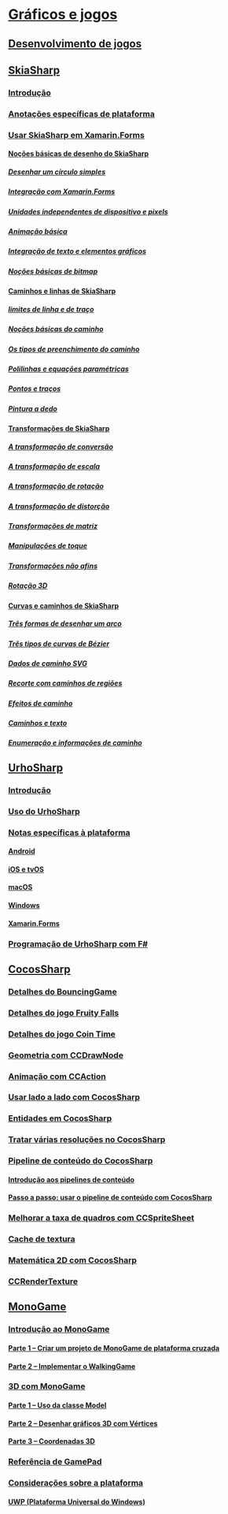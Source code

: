 # [Gráficos e jogos](index.yml)
## [Desenvolvimento de jogos](game-development/index.md)
## [SkiaSharp](skiasharp/index.md)
### [Introdução](skiasharp/introduction.md)
### [Anotações específicas de plataforma](skiasharp/platform.md)



### [Usar SkiaSharp em Xamarin.Forms](~/xamarin-forms/user-interface/graphics/skiasharp/index.md)
#### [Noções básicas de desenho do SkiaSharp](~/xamarin-forms/user-interface/graphics/skiasharp/basics/index.md)
##### [Desenhar um círculo simples](~/xamarin-forms/user-interface/graphics/skiasharp/basics/circle.md)
##### [Integração com Xamarin.Forms](~/xamarin-forms/user-interface/graphics/skiasharp/basics/integration.md)
##### [Unidades independentes de dispositivo e pixels](~/xamarin-forms/user-interface/graphics/skiasharp/basics/pixels.md)
##### [Animação básica](~/xamarin-forms/user-interface/graphics/skiasharp/basics/animation.md)
##### [Integração de texto e elementos gráficos](~/xamarin-forms/user-interface/graphics/skiasharp/basics/text.md)
##### [Noções básicas de bitmap](~/xamarin-forms/user-interface/graphics/skiasharp/basics/bitmaps.md)
#### [Caminhos e linhas de SkiaSharp](~/xamarin-forms/user-interface/graphics/skiasharp/paths/index.md)
##### [limites de linha e de traço](~/xamarin-forms/user-interface/graphics/skiasharp/paths/lines.md)
##### [Noções básicas do caminho](~/xamarin-forms/user-interface/graphics/skiasharp/paths/paths.md)
##### [Os tipos de preenchimento do caminho](~/xamarin-forms/user-interface/graphics/skiasharp/paths/fill-types.md)
##### [Polilinhas e equações paramétricas](~/xamarin-forms/user-interface/graphics/skiasharp/paths/polylines.md)
##### [Pontos e traços](~/xamarin-forms/user-interface/graphics/skiasharp/paths/dots.md)
##### [Pintura a dedo](~/xamarin-forms/user-interface/graphics/skiasharp/paths/finger-paint.md)
#### [Transformações de SkiaSharp](~/xamarin-forms/user-interface/graphics/skiasharp/transforms/index.md)
##### [A transformação de conversão](~/xamarin-forms/user-interface/graphics/skiasharp/transforms/translate.md)
##### [A transformação de escala](~/xamarin-forms/user-interface/graphics/skiasharp/transforms/scale.md)
##### [A transformação de rotação](~/xamarin-forms/user-interface/graphics/skiasharp/transforms/rotate.md)
##### [A transformação de distorção](~/xamarin-forms/user-interface/graphics/skiasharp/transforms/skew.md)
##### [Transformações de matriz](~/xamarin-forms/user-interface/graphics/skiasharp/transforms/matrix.md)
##### [Manipulações de toque](~/xamarin-forms/user-interface/graphics/skiasharp/transforms/touch.md)
##### [Transformações não afins](~/xamarin-forms/user-interface/graphics/skiasharp/transforms/non-affine.md)
##### [Rotação 3D](~/xamarin-forms/user-interface/graphics/skiasharp/transforms/3d-rotation.md)
#### [Curvas e caminhos de SkiaSharp](~/xamarin-forms/user-interface/graphics/skiasharp/curves/index.md)
##### [Três formas de desenhar um arco](~/xamarin-forms/user-interface/graphics/skiasharp/curves/arcs.md)
##### [Três tipos de curvas de Bézier](~/xamarin-forms/user-interface/graphics/skiasharp/curves/beziers.md)
##### [Dados de caminho SVG](~/xamarin-forms/user-interface/graphics/skiasharp/curves/path-data.md)
##### [Recorte com caminhos de regiões](~/xamarin-forms/user-interface/graphics/skiasharp/curves/clipping.md)
##### [Efeitos de caminho](~/xamarin-forms/user-interface/graphics/skiasharp/curves/effects.md)
##### [Caminhos e texto](~/xamarin-forms/user-interface/graphics/skiasharp/curves/text-paths.md)
##### [Enumeração e informações de caminho](~/xamarin-forms/user-interface/graphics/skiasharp/curves/information.md)


## [UrhoSharp](urhosharp/index.md)
### [Introdução](urhosharp/introduction.md)
### [Uso do UrhoSharp](urhosharp/using.md)
### [Notas específicas à plataforma](urhosharp/platform/index.md)
#### [Android](urhosharp/platform/android.md)
#### [iOS e tvOS](urhosharp/platform/ios.md)
#### [macOS](urhosharp/platform/mac.md)
#### [Windows](urhosharp/platform/windows.md)
#### [Xamarin.Forms](urhosharp/platform/xamarin-forms.md)
### [Programação de UrhoSharp com F#](urhosharp/fsharp.md)
## [CocosSharp](cocossharp/index.md)
### [Detalhes do BouncingGame](cocossharp/bouncing-game.md)
### [Detalhes do jogo Fruity Falls](cocossharp/fruity-falls.md)
### [Detalhes do jogo Coin Time](cocossharp/cointime.md)
### [Geometria com CCDrawNode](cocossharp/ccdrawnode.md)
### [Animação com CCAction](cocossharp/ccaction.md)
### [Usar lado a lado com CocosSharp](cocossharp/tiled.md)
### [Entidades em CocosSharp](cocossharp/entities.md)
### [Tratar várias resoluções no CocosSharp](cocossharp/resolutions.md)
### [Pipeline de conteúdo do CocosSharp](cocossharp/content-pipeline/index.md)
#### [Introdução aos pipelines de conteúdo](cocossharp/content-pipeline/introduction.md)
#### [Passo a passo: usar o pipeline de conteúdo com CocosSharp](cocossharp/content-pipeline/walkthrough.md)
### [Melhorar a taxa de quadros com CCSpriteSheet](cocossharp/ccspritesheet.md)
### [Cache de textura](cocossharp/texture-cache.md)
### [Matemática 2D com CocosSharp](cocossharp/math.md)
### [CCRenderTexture](cocossharp/ccrendertexture.md)
## [MonoGame](monogame/index.md)
### [Introdução ao MonoGame](monogame/introduction/index.md)
#### [Parte 1 – Criar um projeto de MonoGame de plataforma cruzada](monogame/introduction/part1.md)
#### [Parte 2 – Implementar o WalkingGame](monogame/introduction/part2.md)
### [3D com MonoGame](monogame/3d/index.md)
#### [Parte 1 – Uso da classe Model](monogame/3d/part1.md)
#### [Parte 2 – Desenhar gráficos 3D com Vértices](monogame/3d/part2.md)
#### [Parte 3 – Coordenadas 3D](monogame/3d/part3.md)
### [Referência de GamePad](monogame/input.md)
### [Considerações sobre a plataforma](monogame/platforms/index.md)
#### [UWP (Plataforma Universal do Windows)](monogame/platforms/uwp.md)
